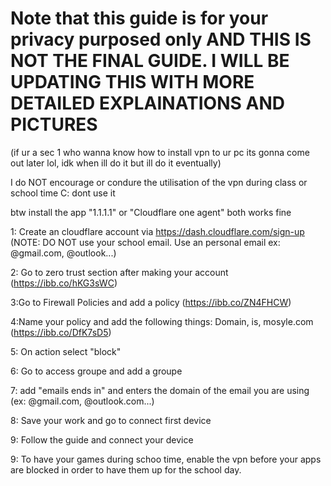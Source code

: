 # Note that this guide is for your privacy purposed only AND THIS IS NOT THE FINAL GUIDE. I WILL BE UPDATING THIS WITH MORE DETAILED EXPLAINATIONS AND PICTURES
(if ur a sec 1 who wanna know how to install vpn to ur pc its gonna come out later lol, idk when ill do it but ill do it eventually)

I do NOT encourage or condure the utilisation of the vpn during class or school time C: dont use it

btw install the app "1.1.1.1" or "Cloudflare one agent" both works fine

1: Create an cloudflare account via https://dash.cloudflare.com/sign-up (NOTE: DO NOT use your school email. Use an personal email ex: @gmail.com, @outlook...)

2: Go to zero trust section after making your account (https://ibb.co/hKG3sWC)

3:Go to Firewall Policies and add a policy (https://ibb.co/ZN4FHCW)

4:Name your policy and add the following things: Domain, is, mosyle.com (https://ibb.co/DfK7sD5)

5: On action select "block"

6: Go to access groupe and add a groupe

7: add "emails ends in" and enters the domain of the email you are using (ex: @gmail.com, @outlook.com...)

8: Save your work and go to connect first device

9: Follow the guide and connect your device

9: To have your games during schoo time, enable the vpn before your apps are blocked in order to have them up for the school day.

